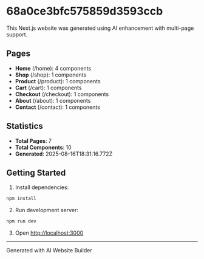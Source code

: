 # 68a0ce3bfc575859d3593ccb

This Next.js website was generated using AI enhancement with multi-page support.

## Pages

- **Home** (/home): 4 components
- **Shop** (/shop): 1 components
- **Product** (/product): 1 components
- **Cart** (/cart): 1 components
- **Checkout** (/checkout): 1 components
- **About** (/about): 1 components
- **Contact** (/contact): 1 components

## Statistics

- **Total Pages**: 7
- **Total Components**: 10
- **Generated**: 2025-08-16T18:31:16.772Z

## Getting Started

1. Install dependencies:
```bash
npm install
```

2. Run development server:
```bash
npm run dev
```

3. Open [http://localhost:3000](http://localhost:3000)

---
Generated with AI Website Builder
